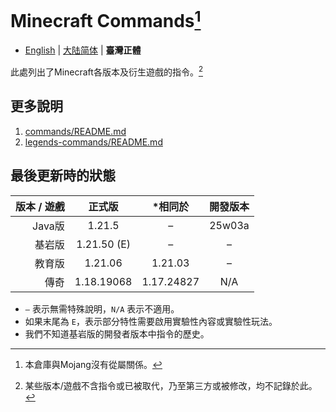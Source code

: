 # Minecraft Commands[^1]
* [English](README.md) | [大陆简体](README-cn.md) | **臺灣正體**

此處列出了Minecraft各版本及衍生遊戲的指令。[^2]

## 更多說明
1. [commands/README.md](commands/README.md)
2. [legends-commands/README.md](legends-commands/README.md)

## 最後更新時的狀態
| 版本 / 遊戲 |     正式版     |    *相同於    |  開發版本  |
|--------:|:-----------:|:----------:|:------:|
|   Java版 |   1.21.5    |     –      | 25w03a |
|     基岩版 | 1.21.50 (E) |     –      |   –    |
|     教育版 |   1.21.06   |  1.21.03   |   –    |
|      傳奇 | 1.18.19068  | 1.17.24827 |  N/A   |
* `–` 表示無需特殊說明，`N/A` 表示不適用。
* 如果末尾為 `E`，表示部分特性需要啟用實驗性內容或實驗性玩法。
* 我們不知道基岩版的開發者版本中指令的歷史。

[^1]: 本倉庫與Mojang沒有從屬關係。
[^2]: 某些版本/遊戲不含指令或已被取代，乃至第三方或被修改，均不記錄於此。
